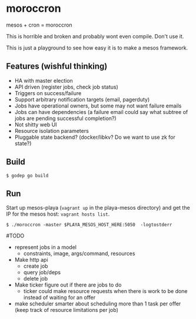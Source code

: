 # moroccron
mesos + cron = moroccron

This is horrible and broken and probably wont even compile. Don't use it.

This is just a playground to see how easy it is to make a mesos framework.

## Features (wishful thinking)

* HA with master election
* API driven (register jobs, check job status)
* Triggers on success/failure
* Support arbitrary notification targets (email, pagerduty)
* Jobs have operational owners, but some may not want failure emails
* Jobs can have dependencies (a failure email could say what subtree of jobs are pending successful completion?)
* Not shitty web UI
* Resource isolation parameters
* Pluggable state backend? (docker/libkv? Do we want to use zk for state?)

## Build

```
$ godep go build
```
## Run
Start up mesos-playa (`vagrant up` in the playa-mesos directory) and get the IP for the mesos host: `vagrant hosts list`.
```
$ ./moroccron -master $PLAYA_MESOS_HOST_HERE:5050  -logtostderr
```


#TODO
* represent jobs in a model
  * constraints, image, args/command, resources
* Make http api
  * create job
  * query job/deps
  * delete job
* Make ticker figure out if there are jobs to do
  * ticker could make resource requests when there is work to be done instead of waiting for an offer
* make scheduler smarter about scheduling more than 1 task per offer (keep track of resource limitations per job)
